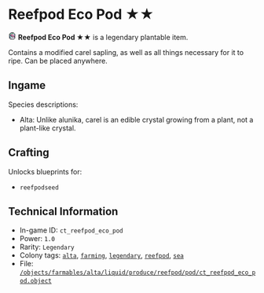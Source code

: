 # Reefpod Eco Pod ★★

<img src="https://raw.githubusercontent.com/Ceterai/Enternia/main/objects/farmables/alta/liquid/produce/reefpod/pod/icon.png" alt="Reefpod Eco Pod ★★ icon" loading="lazy" height="16px" width="auto" /> **Reefpod Eco Pod ★★** is a legendary plantable item.

Contains a modified carel sapling, as well as all things necessary for it to ripe. Can be placed anywhere.

## Ingame

Species descriptions:

- Alta: Unlike alunika, carel is an edible crystal growing from a plant, not a plant-like crystal.

## Crafting

Unlocks blueprints for:

- `reefpodseed`

## Technical Information

- In-game ID: `ct_reefpod_eco_pod`
- Power: `1.0`
- Rarity: `Legendary`
- Colony tags: [`alta`](https://ceterai.github.io/MyEnternia/Wiki/Tags/Alta), [`farming`](https://ceterai.github.io/MyEnternia/Wiki/Tags/Farming), [`legendary`](https://ceterai.github.io/MyEnternia/Wiki/Tags/Legendary), [`reefpod`](https://ceterai.github.io/MyEnternia/Wiki/Tags/Reefpod), [`sea`](https://ceterai.github.io/MyEnternia/Wiki/Tags/Sea)
- File: [`/objects/farmables/alta/liquid/produce/reefpod/pod/ct_reefpod_eco_pod.object`](https://github.com/Ceterai/Enternia/blob/main/objects/farmables/alta/liquid/produce/reefpod/pod/ct_reefpod_eco_pod.object)
